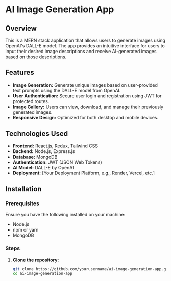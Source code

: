 # AI Image Generation App

## Overview

This is a MERN stack application that allows users to generate images using OpenAI's DALL-E model. The app provides an intuitive interface for users to input their desired image descriptions and receive AI-generated images based on those descriptions.

## Features

- **Image Generation:** Generate unique images based on user-provided text prompts using the DALL-E model from OpenAI.
- **User Authentication:** Secure user login and registration using JWT for protected routes.
- **Image Gallery:** Users can view, download, and manage their previously generated images.
- **Responsive Design:** Optimized for both desktop and mobile devices.

## Technologies Used

- **Frontend:** React.js, Redux, Tailwind CSS
- **Backend:** Node.js, Express.js
- **Database:** MongoDB
- **Authentication:** JWT (JSON Web Tokens)
- **AI Model:** DALL-E by OpenAI
- **Deployment:** [Your Deployment Platform, e.g., Render, Vercel, etc.]

## Installation

### Prerequisites

Ensure you have the following installed on your machine:

- Node.js
- npm or yarn
- MongoDB

### Steps

1. **Clone the repository:**
   ```bash
   git clone https://github.com/yourusername/ai-image-generation-app.git
   cd ai-image-generation-app
